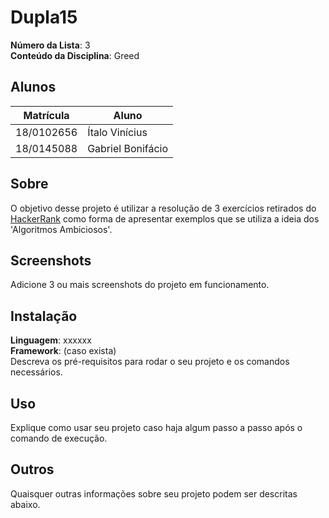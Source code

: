 # Dupla15

**Número da Lista**: 3<br>
**Conteúdo da Disciplina**: Greed<br>

## Alunos
|Matrícula | Aluno |
| -- | -- |
| 18/0102656  |  Ítalo Vinícius |
| 18/0145088  |  Gabriel Bonifácio |

## Sobre 
O objetivo desse projeto é utilizar a resolução de 3 exercícios retirados do [HackerRank](https://www.hackerrank.com/) como forma de apresentar exemplos que se utiliza a ideia dos 'Algoritmos Ambiciosos'.

## Screenshots
Adicione 3 ou mais screenshots do projeto em funcionamento.

## Instalação 
**Linguagem**: xxxxxx<br>
**Framework**: (caso exista)<br>
Descreva os pré-requisitos para rodar o seu projeto e os comandos necessários.

## Uso 
Explique como usar seu projeto caso haja algum passo a passo após o comando de execução.

## Outros 
Quaisquer outras informações sobre seu projeto podem ser descritas abaixo.




